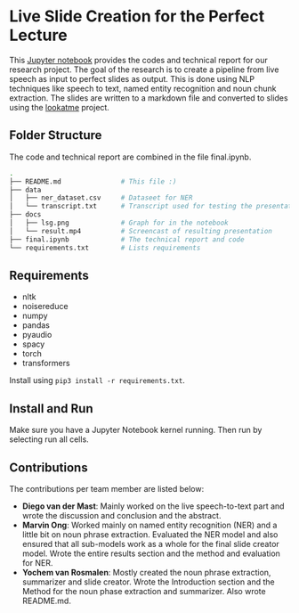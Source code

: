 # Live Slide Creation for the Perfect Lecture

This [Jupyter notebook](https://jupyter.org/) provides the codes and technical
report for our research project.  The goal of the research is to create a
pipeline from live speech as input to perfect slides as output. This is done
using NLP techniques like speech to text, named entity recognition and noun
chunk extraction. The slides are written to a markdown file and converted to
slides using the [lookatme](https://github.com/d0c-s4vage/lookatme) project.

## Folder Structure

The code and technical report are combined in the file final.ipynb.

```bash
.
├── README.md               # This file :)
├── data
│   ├── ner_dataset.csv     # Dataseet for NER
│   └── transcript.txt      # Transcript used for testing the presentation generator
├── docs
│   ├── lsg.png             # Graph for in the notebook
│   └── result.mp4          # Screencast of resulting presentation
├── final.ipynb             # The technical report and code
└── requirements.txt        # Lists requirements
```

## Requirements
- nltk
- noisereduce
- numpy
- pandas
- pyaudio
- spacy
- torch
- transformers

Install using `pip3 install -r requirements.txt`.

## Install and Run

Make sure you have a Jupyter Notebook kernel running. Then run by selecting
run all cells.

## Contributions

The contributions per team member are listed below:

- **Diego van der Mast**: Mainly worked on the live speech-to-text part and
  wrote the discussion and conclusion and the abstract.
- **Marvin Ong**: Worked mainly on named entity recognition (NER) and a little
  bit on noun phrase extraction.  Evaluated the NER model and also ensured
  that all sub-models work as a whole for the final slide creator model.
  Wrote the entire results section and the method and evaluation for NER.
- **Yochem van Rosmalen**: Mostly created the noun phrase extraction,
  summarizer and slide creator.  Wrote the Introduction section and the Method
  for the noun phase extraction and summarizer. Also wrote README.md.
